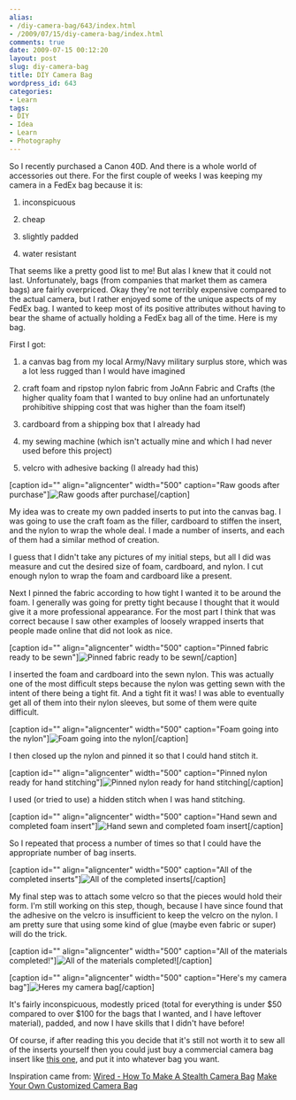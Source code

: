 ```yaml
---
alias:
- /diy-camera-bag/643/index.html
- /2009/07/15/diy-camera-bag/index.html
comments: true
date: 2009-07-15 00:12:20
layout: post
slug: diy-camera-bag
title: DIY Camera Bag
wordpress_id: 643
categories:
- Learn
tags:
- DIY
- Idea
- Learn
- Photography
---
```


So I recently purchased a Canon 40D. And there is a whole world of accessories out there. For the first couple of weeks I was keeping my camera in a FedEx bag because it is:



	
  1. inconspicuous

	
  2. cheap

	
  3. slightly padded

	
  4. water resistant


That seems like a pretty good list to me! But alas I knew that it could not last. Unfortunately, bags (from companies that market them as camera bags) are fairly overpriced. Okay they're not terribly expensive compared to the actual camera, but I rather enjoyed some of the unique aspects of my FedEx bag. I wanted to keep most of its positive attributes without having to bear the shame of actually holding a FedEx bag all of the time. Here is my bag.

First I got:

	
  1. a canvas bag from my local Army/Navy military surplus store, which was a lot less rugged than I would have imagined

	
  2. craft foam and ripstop nylon fabric from JoAnn Fabric and Crafts (the higher quality foam that I wanted to buy online had an unfortunately prohibitive shipping cost that was higher than the foam itself)

	
  3. cardboard from a shipping box that I already had

	
  4. my sewing machine (which isn't actually mine and which I had never used before this project)

	
  5. velcro with adhesive backing (I already had this)


[caption id="" align="aligncenter" width="500" caption="Raw goods after purchase"]![Raw goods after purchase](http://farm3.static.flickr.com/2637/3722068453_2f366f6cb5.jpg)[/caption]

My idea was to create my own padded inserts to put into the canvas bag. I was going to use the craft foam as the filler, cardboard to stiffen the insert, and the nylon to wrap the whole deal. I made a number of inserts, and each of them had a similar method of creation.

I guess that I didn't take any pictures of my initial steps, but all I did was measure and cut the desired size of foam, cardboard, and nylon. I cut enough nylon to wrap the foam and cardboard like a present.

Next I pinned the fabric according to how tight I wanted it to be around the foam. I generally was going for pretty tight because I thought that it would give it a more professional appearance. For the most part I think that was correct because I saw other examples of loosely wrapped inserts that people made online that did not look as nice.

[caption id="" align="aligncenter" width="500" caption="Pinned fabric ready to be sewn"]![Pinned fabric ready to be sewn](http://farm4.static.flickr.com/3419/3722886662_1141e0ac2c.jpg)[/caption]

I inserted the foam and cardboard into the sewn nylon. This was actually one of the most difficult steps because the nylon was getting sewn with the intent of there being a tight fit. And a tight fit it was! I was able to eventually get all of them into their nylon sleeves, but some of them were quite difficult.

[caption id="" align="aligncenter" width="500" caption="Foam going into the nylon"]![Foam going into the nylon](http://farm4.static.flickr.com/3443/3722072177_0c660c2227.jpg)[/caption]

I then closed up the nylon and pinned it so that I could hand stitch it.

[caption id="" align="aligncenter" width="500" caption="Pinned nylon ready for hand stitching"]![Pinned nylon ready for hand stitching](http://farm4.static.flickr.com/3482/3722071175_766ef3f6af.jpg)[/caption]

I used (or tried to use) a hidden stitch when I was hand stitching.

[caption id="" align="aligncenter" width="500" caption="Hand sewn and completed foam insert"]![Hand sewn and completed foam insert](http://farm3.static.flickr.com/2547/3722884054_56a8d4374e.jpg)[/caption]

So I repeated that process a number of times so that I could have the appropriate number of bag inserts.

[caption id="" align="aligncenter" width="500" caption="All of the completed inserts"]![All of the completed inserts](http://farm3.static.flickr.com/2583/3722887336_b66e28ace6.jpg)[/caption]

My final step was to attach some velcro so that the pieces would hold their form. I'm still working on this step, though, because I have since found that the adhesive on the velcro is insufficient to keep the velcro on the nylon. I am pretty sure that using some kind of glue (maybe even fabric or super) will do the trick.

[caption id="" align="aligncenter" width="500" caption="All of the materials completed!"]![All of the materials completed!](http://farm4.static.flickr.com/3472/3722888066_c450201797.jpg)[/caption]

[caption id="" align="aligncenter" width="500" caption="Here's my camera bag"]![Heres my camera bag](http://farm4.static.flickr.com/3443/3722257961_dcabf8cafd.jpg)[/caption]

It's fairly inconspicuous, modestly priced (total for everything is under $50 compared to over $100 for the bags that I wanted, and I have leftover material), padded, and now I have skills that I didn't have before!

Of course, if after reading this you decide that it's still not worth it to sew all of the inserts yourself then you could just buy a commercial camera bag insert like [this one](/item?1,B003WQNLBY), and put it into whatever bag you want.

Inspiration came from:
[Wired - How To Make A Stealth Camera Bag](/item?0,http://howto.wired.com/wiki/Make_a_Stealth_Camera_Bag)
[Make Your Own Customized Camera Bag](/item?0,http://www.the3dstudio.com/blog_detail.aspx?id=640)
